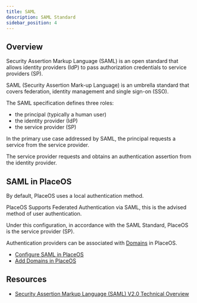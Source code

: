 ```yaml
---
title: SAML
description: SAML Standard
sidebar_position: 4
---
```


## Overview

Security Assertion Markup Language (SAML) is an open standard that allows identity providers (IdP) to pass authorization credentials to service providers (SP).

SAML (Security Assertion Mark-up Language) is an umbrella standard that covers federation, identity management and single sign-on (SSO).

The SAML specification defines three roles: 
- the principal (typically a human user) 
- the identity provider (IdP) 
- the service provider (SP) 

In the primary use case addressed by SAML, the principal requests a service from the service provider.

The service provider requests and obtains an authentication assertion from the identity provider.

## SAML in PlaceOS

By default, PlaceOS uses a local authentication method.

PlaceOS Supports Federated Authentication via SAML, this is the advised method of user authentication.

Under this configuration, in accordance with the SAML Standard, PlaceOS is the service provider (SP).

Authentication providers can be associated with [Domains](../../how-to/add-domain.md) in PlaceOS.

- [Configure SAML in PlaceOS](../../how-to/configure-saml.md)
- [Add Domains in PlaceOS](../../how-to/add-domain.md)

## Resources

- [Security Assertion Markup Language (SAML) V2.0 Technical Overview](http://docs.oasis-open.org/security/saml/Post2.0/sstc-saml-tech-overview-2.0.html)

